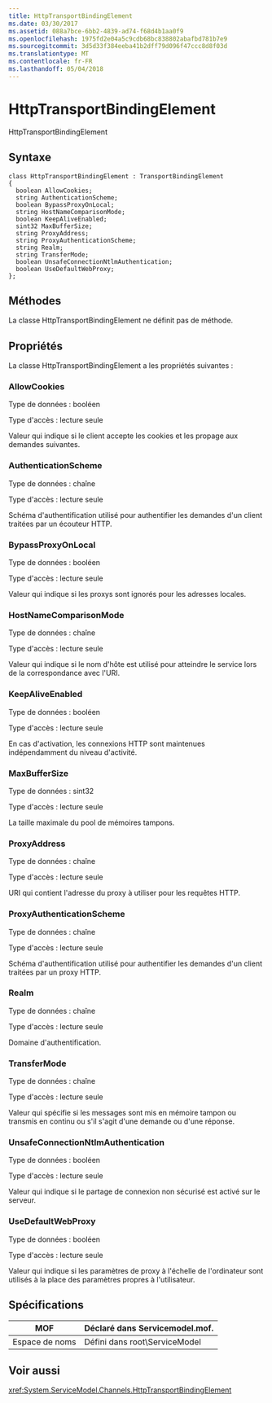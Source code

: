 ```yaml
---
title: HttpTransportBindingElement
ms.date: 03/30/2017
ms.assetid: 088a7bce-6bb2-4839-ad74-f68d4b1aa0f9
ms.openlocfilehash: 1975fd2e04a5c9cdb68bc838802abafbd781b7e9
ms.sourcegitcommit: 3d5d33f384eeba41b2dff79d096f47ccc8d8f03d
ms.translationtype: MT
ms.contentlocale: fr-FR
ms.lasthandoff: 05/04/2018
---
```

# <a name="httptransportbindingelement"></a>HttpTransportBindingElement
HttpTransportBindingElement  
  
## <a name="syntax"></a>Syntaxe  
  
```  
class HttpTransportBindingElement : TransportBindingElement  
{  
  boolean AllowCookies;  
  string AuthenticationScheme;  
  boolean BypassProxyOnLocal;  
  string HostNameComparisonMode;  
  boolean KeepAliveEnabled;  
  sint32 MaxBufferSize;  
  string ProxyAddress;  
  string ProxyAuthenticationScheme;  
  string Realm;  
  string TransferMode;  
  boolean UnsafeConnectionNtlmAuthentication;  
  boolean UseDefaultWebProxy;  
};  
```  
  
## <a name="methods"></a>Méthodes  
 La classe HttpTransportBindingElement ne définit pas de méthode.  
  
## <a name="properties"></a>Propriétés  
 La classe HttpTransportBindingElement a les propriétés suivantes :  
  
### <a name="allowcookies"></a>AllowCookies  
 Type de données : booléen  
  
 Type d'accès : lecture seule  
  
 Valeur qui indique si le client accepte les cookies et les propage aux demandes suivantes.  
  
### <a name="authenticationscheme"></a>AuthenticationScheme  
 Type de données : chaîne  
  
 Type d'accès : lecture seule  
  
 Schéma d'authentification utilisé pour authentifier les demandes d'un client traitées par un écouteur HTTP.  
  
### <a name="bypassproxyonlocal"></a>BypassProxyOnLocal  
 Type de données : booléen  
  
 Type d'accès : lecture seule  
  
 Valeur qui indique si les proxys sont ignorés pour les adresses locales.  
  
### <a name="hostnamecomparisonmode"></a>HostNameComparisonMode  
 Type de données : chaîne  
  
 Type d'accès : lecture seule  
  
 Valeur qui indique si le nom d'hôte est utilisé pour atteindre le service lors de la correspondance avec l'URI.  
  
### <a name="keepaliveenabled"></a>KeepAliveEnabled  
 Type de données : booléen  
  
 Type d'accès : lecture seule  
  
 En cas d'activation, les connexions HTTP sont maintenues indépendamment du niveau d'activité.  
  
### <a name="maxbuffersize"></a>MaxBufferSize  
 Type de données : sint32  
  
 Type d'accès : lecture seule  
  
 La taille maximale du pool de mémoires tampons.  
  
### <a name="proxyaddress"></a>ProxyAddress  
 Type de données : chaîne  
  
 Type d'accès : lecture seule  
  
 URI qui contient l'adresse du proxy à utiliser pour les requêtes HTTP.  
  
### <a name="proxyauthenticationscheme"></a>ProxyAuthenticationScheme  
 Type de données : chaîne  
  
 Type d'accès : lecture seule  
  
 Schéma d'authentification utilisé pour authentifier les demandes d'un client traitées par un proxy HTTP.  
  
### <a name="realm"></a>Realm  
 Type de données : chaîne  
  
 Type d'accès : lecture seule  
  
 Domaine d'authentification.  
  
### <a name="transfermode"></a>TransferMode  
 Type de données : chaîne  
  
 Type d'accès : lecture seule  
  
 Valeur qui spécifie si les messages sont mis en mémoire tampon ou transmis en continu ou s'il s'agit d'une demande ou d'une réponse.  
  
### <a name="unsafeconnectionntlmauthentication"></a>UnsafeConnectionNtlmAuthentication  
 Type de données : booléen  
  
 Type d'accès : lecture seule  
  
 Valeur qui indique si le partage de connexion non sécurisé est activé sur le serveur.  
  
### <a name="usedefaultwebproxy"></a>UseDefaultWebProxy  
 Type de données : booléen  
  
 Type d'accès : lecture seule  
  
 Valeur qui indique si les paramètres de proxy à l'échelle de l'ordinateur sont utilisés à la place des paramètres propres à l'utilisateur.  
  
## <a name="requirements"></a>Spécifications  
  
|MOF|Déclaré dans Servicemodel.mof.|  
|---------|-----------------------------------|  
|Espace de noms|Défini dans root\ServiceModel|  
  
## <a name="see-also"></a>Voir aussi  
 <xref:System.ServiceModel.Channels.HttpTransportBindingElement>

